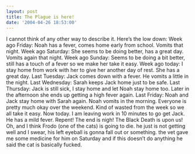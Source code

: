 ```yaml
---
layout: post
title: The Plague is here!
date: '2004-04-26 18:53:00'
---
```


I cannot think of any other way to describe it. Here’s the low down: Week ago Friday: Noah has a fever, comes home early from school. Vomits that night. Week ago Saturday: She seems to be doing better, has a great day. Vomits again that night. Week ago Sunday: Seems to be doing a bit better, still has a touch of a fever so we make her take it easy. Week ago today: I stay home from work with her to give her another day of rest. She has a great day. Last Tuesday: Jack comes down with a fever. He vomits a little in the night. Last Wednesday: Sarah keeps Jack home just to be safe. Last Thursday: Jack is still sick, I stay home and let Noah stay home too. Later in the afternoon she ends up getting a high fever again. Last Friday: Noah and Jack stay home with Sarah again. Noah vomits in the morning. Everyone is pretty much okay over the weekend. Kind of wasted from the week so we all take it easy. Now today. I am leaving work in 10 minutes to go get Jack. He has a mild fever. Repent! The end is nigh! The Black Death is upon us! Oh, and I think Frodo (one of the cats) is going to die. he just is not getting well and I swear, his left eyeball is gonna fall out or something. the vet gave me some medicine for him on Saturday and if this doesn’t do anything he said the cat is basically fucked.